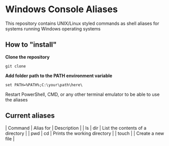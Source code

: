 # Windows Console Aliases

This repository contains UNIX/Linux styled commands as shell aliases for systems running Windows operating systems

## How to "install"

**Clone the repository**
```
git clone 
```

**Add folder path to the PATH environment variable**
```
set PATH=%PATH%;C:\your\path\here\
```

Restart PowerShell, CMD, or any other terminal emulator to be able to use the aliases

## Current aliases

| Command | Alias for | Description |
| ls      | dir       | List the contents of a directory |
| pwd     | cd        | Prints the working directory |
| touch <filename> |  | Create a new file |

